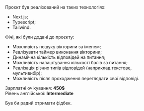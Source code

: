 Проєкт був реалізований на таких технологіях:
- Next.js;
- Typescript;
- Tailwind.

Фічі, які були додані до проєкту:
- Можливість пошуку вікторини за іменем;
- Реалізувати таймер виконання вікторини;
- Динамічна кількість відповідей на питання;
- Можливість налаштування кількості балів за питання;
- Реалізація різних типів відповідей (наприклад текстове, мультивибір);
- Можливість після проходження переглядати свої відповіді.


Зарплатні очікування: **450$** <br>
Рівень англійської: **Intermediate**

Був би радий отримати фідбек.
